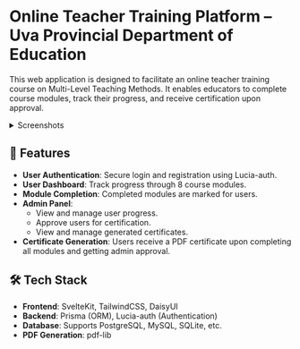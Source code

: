 # Online Teacher Training Platform – Uva Provincial Department of Education  

This web application is designed to facilitate an online teacher training course on Multi-Level Teaching Methods. It enables educators to complete course modules, track their progress, and receive certification upon approval.  

<details>
  <summary>  Screenshots</summary>
<p align="center">
  <img src="doc/screenshot6.png" width="30%" />
  <img src="doc/screenshot5.png" width="30%" />
  <img src="doc/screenshot4.png" width="30%" />
</p>
<p align="center">
  <img src="doc/screenshot3.png" width="30%" />
  <img src="doc/screenshot2.png" width="30%" />
  <img src="doc/screenshot1.png" width="30%" />
</p>
</details>

## 🌟 Features  

- **User Authentication**: Secure login and registration using Lucia-auth.  
- **User Dashboard**: Track progress through 8 course modules.  
- **Module Completion**: Completed modules are marked for users.  
- **Admin Panel**:  
  - View and manage user progress.  
  - Approve users for certification.  
  - View and manage generated certificates.  
- **Certificate Generation**: Users receive a PDF certificate upon completing all modules and getting admin approval.  

## 🛠️ Tech Stack  

- **Frontend**: SvelteKit, TailwindCSS, DaisyUI  
- **Backend**: Prisma (ORM), Lucia-auth (Authentication)  
- **Database**: Supports PostgreSQL, MySQL, SQLite, etc.  
- **PDF Generation**: pdf-lib  
